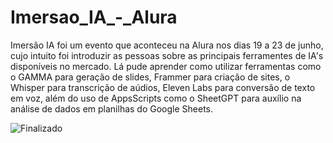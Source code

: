 # Imersao_IA_-_Alura

Imersão IA foi um evento que aconteceu na Alura nos dias 19 a 23 de junho, cujo intuito foi introduzir as pessoas sobre as principais ferramentes de IA's disponíveis no mercado. Lá pude aprender como utilizar ferramentas como o GAMMA para geração de slides, Frammer para criação de sites, o Whisper para transcrição de aúdios, Eleven Labs para conversão de texto em voz, além do uso de AppsScripts como o SheetGPT para auxílio na análise de dados em planilhas do Google Sheets.

![Finalizado](http://img.shields.io/static/v1?label=STATUS&message=FINALIZADO&color=GREEN&style=for-the-badge)
